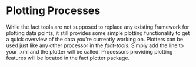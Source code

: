 Plotting Processes
=================

While the fact tools are not supposed to replace any existing framework for plotting data points, it still provides some simple 
plotting functionality to get a quick overview of the data you're currently working on. Plotters can be used just like any other 
processor in the *fact-tools*. Simply add the line to your .xml and the plotter will be called.
Processors providing plotting features will be located in the fact.plotter package.






